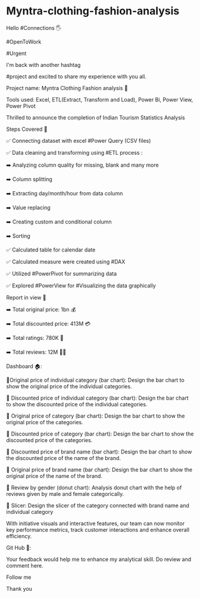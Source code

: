 # Myntra-clothing-fashion-analysis
Hello #Connections 🖐 



#OpenToWork

#Urgent



I'm back with another hashtag



#project and excited to share my experience with you all.



Project name: Myntra Clothing Fashion analysis 💃  

Tools used: Excel, ETL(Extract, Transform and Load), Power Bi, Power View, Power Pivot



Thrilled to announce the completion of Indian Tourism Statistics Analysis



Steps Covered 🎯

✅ Connecting dataset with excel #Power Query (CSV files)

✅ Data cleaning and transforming using #ETL process :

➡️ Analyzing column quality for missing, blank and many more

➡️ Column splitting

➡️ Extracting day/month/hour from data column

➡️ Value replacing

➡️ Creating custom and conditional column

➡️ Sorting

✅ Calculated table for calendar date

✅ Calculated measure were created using #DAX

✅ Utilized #PowerPivot for summarizing data

✅ Explored #PowerView for #Visualizing the data graphically



Report in view 👀

➡️ Total original price: 1bn 💰  

➡️ Total discounted price: 413M 💳 

➡️ Total ratings: 780K 📔 

➡️ Total reviews: 12M 🧑‍💻  



Dashboard 🏠:

🎯Original price of individual category (bar chart): Design the bar chart to show the original price of the individual categories. 

🎯 Discounted price of individual category (bar chart): Design the bar chart to show the discounted price of the individual categories. 

🎯 Original price of category (bar chart): Design the bar chart to show the original price of the categories. 

🎯 Discounted price of category (bar chart): Design the bar chart to show the discounted price of the categories. 

🎯 Discounted price of brand name (bar chart): Design the bar chart to show the discounted price of the name of the brand. 

🎯 Original price of brand name (bar chart): Design the bar chart to show the original price of the name of the brand. 

🎯 Review by gender (donut chart): Analysis donut chart with the help of reviews given by male and female categorically.

🎯 Slicer: Design the slicer of the category connected with brand name and individual category 



With initiative visuals and interactive features, our team can now monitor key performance metrics, track customer interactions and enhance overall efficiency.



Git Hub 🎯: 



Your feedback would help me to enhance my analytical skill. Do review and comment here.



Follow me

Thank you
